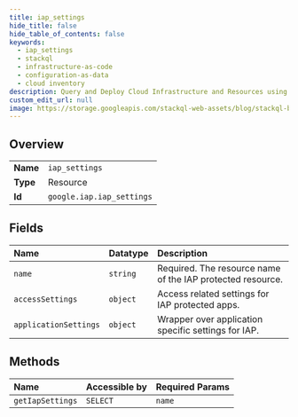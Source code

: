 ```yaml
---
title: iap_settings
hide_title: false
hide_table_of_contents: false
keywords:
  - iap_settings
  - stackql
  - infrastructure-as-code
  - configuration-as-data
  - cloud inventory
description: Query and Deploy Cloud Infrastructure and Resources using SQL
custom_edit_url: null
image: https://storage.googleapis.com/stackql-web-assets/blog/stackql-blog-post-featured-image.png
---
```

  
    

## Overview
<table><tbody>
<tr><td><b>Name</b></td><td><code>iap_settings</code></td></tr>
<tr><td><b>Type</b></td><td>Resource</td></tr>
<tr><td><b>Id</b></td><td><code>google.iap.iap_settings</code></td></tr>
</tbody></table>

## Fields
| Name | Datatype | Description |
|:-----|:---------|:------------|
| `name` | `string` | Required. The resource name of the IAP protected resource. |
| `accessSettings` | `object` | Access related settings for IAP protected apps. |
| `applicationSettings` | `object` | Wrapper over application specific settings for IAP. |
## Methods
| Name | Accessible by | Required Params |
|:-----|:--------------|:----------------|
| `getIapSettings` | `SELECT` | `name` |
